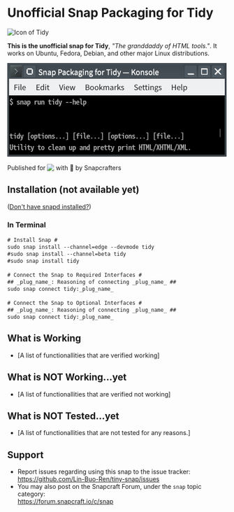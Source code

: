 # Unofficial Snap Packaging for Tidy
![Icon of Tidy](gui/icon.png "Icon of Tidy")

**This is the unofficial snap for Tidy**, *"The granddaddy of HTML tools."*. It works on Ubuntu, Fedora, Debian, and other major Linux distributions.

<!-- Uncomment and modify this when you are provided a build status badge
[![Build Status Badge of the `tidy` Snap](https://build.snapcraft.io/badge/Lin-Buo-Ren/tidy.svg "Build Status of the `tidy` snap")](https://build.snapcraft.io/user/Lin-Buo-Ren/tidy)
-->

![Screenshot of the Snapped Application](screenshots/tidy-help-heading.png "Screenshot of the Snapped Application")

Published for <img src="http://anything.codes/slack-emoji-for-techies/emoji/tux.png" align="top" width="24" /> with 💝 by Snapcrafters

## Installation (not available yet)
([Don't have snapd installed?](https://snapcraft.io/docs/core/install))

### In Terminal
    # Install Snap #
    sudo snap install --channel=edge --devmode tidy
    #sudo snap install --channel=beta tidy
    #sudo snap install tidy
    
    # Connect the Snap to Required Interfaces #
    ## _plug_name_: Reasoning of connecting _plug_name_ ##
    sudo snap connect tidy:_plug_name_
    
    # Connect the Snap to Optional Interfaces #
    ## _plug_name_: Reasoning of connecting _plug_name_ ##
    sudo snap connect tidy:_plug_name_

<!--
### The Graphical Way
Browse <https://snapcraft.io/tidy> and follow the instructions.
-->

## What is Working
* [A list of functionallities that are verified working]

## What is NOT Working...yet 
* [A list of functionallities that are verified not working]

## What is NOT Tested...yet
* [A list of functionallities that are not tested for any reasons.]

## Support
* Report issues regarding using this snap to the issue tracker:  
  <https://github.com/Lin-Buo-Ren/tiny-snap/issues>
* You may also post on the Snapcraft Forum, under the `snap` topic category:  
  <https://forum.snapcraft.io/c/snap>
